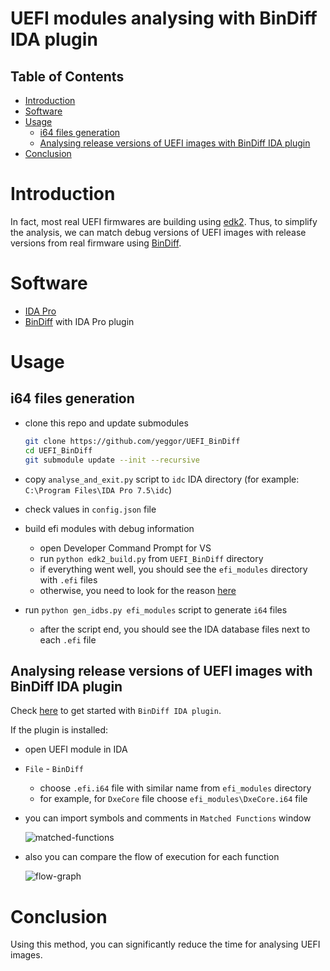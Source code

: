 # UEFI modules analysing with BinDiff IDA plugin

## Table of Contents

- [Introduction](#introduction)
- [Software](#software)
- [Usage](#usage)
  - [i64 files generation](#i64-files-generation)
  - [Analysing release versions of UEFI images with BinDiff IDA plugin](#analysing-release-versions-of-uefi-images-with-bindiff-ida-plugin)
- [Conclusion](#conclusion)

# Introduction

In fact, most real UEFI firmwares are building using [edk2](https://github.com/tianocore/edk2). Thus, to simplify the analysis, we can match debug versions of UEFI images with release versions from real firmware using [BinDiff](https://www.zynamics.com/bindiff.html).

# Software

* [IDA Pro](https://www.hex-rays.com/products/ida/)
* [BinDiff](https://www.zynamics.com/bindiff.html) with IDA Pro plugin

# Usage

## i64 files generation

* clone this repo and update submodules

    ```bash
    git clone https://github.com/yeggor/UEFI_BinDiff
    cd UEFI_BinDiff
    git submodule update --init --recursive
    ```

* copy `analyse_and_exit.py` script to `idc` IDA directory (for example: `C:\Program Files\IDA Pro 7.5\idc`)
* check values in `config.json` file
* build efi modules with debug information

    * open Developer Command Prompt for VS
    * run `python edk2_build.py` from `UEFI_BinDiff` directory
    * if everything went well, you should see the `efi_modules` directory with `.efi` files
    * otherwise, you need to look for the reason [here](https://github.com/tianocore/tianocore.github.io/wiki/Getting-Started-with-EDK-II)

* run `python gen_idbs.py efi_modules` script to generate `i64` files

    * after the script end, you should see the IDA database files next to each `.efi` file

## Analysing release versions of UEFI images with BinDiff IDA plugin

Check [here](https://www.zynamics.com/bindiff/manual/index.html#N20676) to get started with `BinDiff IDA plugin`.

If the plugin is installed:

* open UEFI module in IDA
* `File` - `BinDiff`

    * choose `.efi.i64` file with similar name from `efi_modules` directory 
    * for example, for `DxeCore` file choose `efi_modules\DxeCore.i64` file

* you can import symbols and comments in `Matched Functions` window

    ![matched-functions](https://raw.githubusercontent.com/yeggor/UEFI_BinDiff/master/img/matched-functions.png)

* also you can compare the flow of execution for each function

    ![flow-graph](https://raw.githubusercontent.com/yeggor/UEFI_BinDiff/master/img/flow-graph.png)

# Conclusion

Using this method, you can significantly reduce the time for analysing UEFI images.
